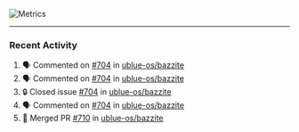 ![Metrics](https://metrics.lecoq.io/KyleGospo?template=classic&base=header%2C%20activity%2C%20community%2C%20repositories%2C%20metadata&base.indepth=false&base.hireable=false&base.skip=false&config.timezone=America%2FLos_Angeles)

---
### Recent Activity
<!--START_SECTION:activity-->
1. 🗣 Commented on [#704](https://github.com/ublue-os/bazzite/issues/704#issuecomment-1909448352) in [ublue-os/bazzite](https://github.com/ublue-os/bazzite)
2. 🗣 Commented on [#704](https://github.com/ublue-os/bazzite/issues/704#issuecomment-1909443426) in [ublue-os/bazzite](https://github.com/ublue-os/bazzite)
3. 🔒 Closed issue [#704](https://github.com/ublue-os/bazzite/issues/704) in [ublue-os/bazzite](https://github.com/ublue-os/bazzite)
4. 🗣 Commented on [#704](https://github.com/ublue-os/bazzite/issues/704#issuecomment-1909412127) in [ublue-os/bazzite](https://github.com/ublue-os/bazzite)
5. 🎉 Merged PR [#710](https://github.com/ublue-os/bazzite/pull/710) in [ublue-os/bazzite](https://github.com/ublue-os/bazzite)
<!--END_SECTION:activity-->

